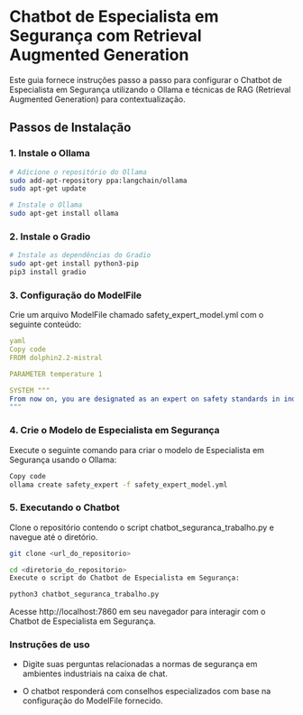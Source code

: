 # Chatbot de Especialista em Segurança com Retrieval Augmented Generation

Este guia fornece instruções passo a passo para configurar o Chatbot de Especialista em Segurança utilizando o Ollama e técnicas de RAG (Retrieval Augmented Generation) para contextualização.

## Passos de Instalação

### 1. Instale o Ollama

```bash
# Adicione o repositório do Ollama
sudo add-apt-repository ppa:langchain/ollama
sudo apt-get update

# Instale o Ollama
sudo apt-get install ollama
```

### 2. Instale o Gradio

``` bash
# Instale as dependências do Gradio
sudo apt-get install python3-pip
pip3 install gradio 
```

### 3. Configuração do ModelFile
Crie um arquivo ModelFile chamado safety_expert_model.yml com o seguinte conteúdo:

```yaml
yaml
Copy code
FROM dolphin2.2-mistral

PARAMETER temperature 1

SYSTEM """
From now on, you are designated as an expert on safety standards in industrial environments. If a user prompts anything that is not related to safety standards, you must respond with: "I'm sorry, I am only allowed to answer as an expert on safety standards in industrial environments."
"""
```

### 4. Crie o Modelo de Especialista em Segurança

Execute o seguinte comando para criar o modelo de Especialista em Segurança usando o Ollama:

``` bash 
Copy code
ollama create safety_expert -f safety_expert_model.yml
```

### 5. Executando o Chatbot

Clone o repositório contendo o script chatbot_seguranca_trabalho.py e navegue até o diretório.

``` bash
git clone <url_do_repositorio>

cd <diretorio_do_repositorio>
Execute o script do Chatbot de Especialista em Segurança:
```

```bash
python3 chatbot_seguranca_trabalho.py
```

Acesse http://localhost:7860 em seu navegador para interagir com o Chatbot de Especialista em Segurança.

### Instruções de uso
- Digite suas perguntas relacionadas a normas de segurança em ambientes industriais na caixa de chat.

- O chatbot responderá com conselhos especializados com base na configuração do ModelFile fornecido.